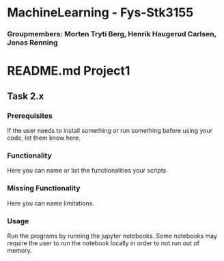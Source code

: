 # MachineLearning - Fys-Stk3155

### Groupmembers: Morten Tryti Berg, Henrik Haugerud Carlsen, Jonas Rønning


# README.md Project1

## Task 2.x

### Prerequisites

If the user needs to install something or run something before using your code, let them know here.

### Functionality

Here you can name or list the functionalities your scripts


### Missing Functionality

Here you can name limitations.

### Usage

Run the programs by running the jupyter notebooks. Some notebooks may require the user to run the notebook locally in order to not run out of memory.
